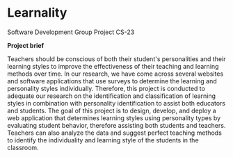# Learnality
Software Development Group Project CS-23

**Project brief**

Teachers should be conscious of both their student's personalities and their learning styles to improve the effectiveness of their teaching and learning methods over time.  In our research, we have come across several websites and software applications that use surveys to determine the learning and personality styles individually.  Therefore, this project is conducted to adequate our research on the identification and classification of learning styles in combination with personality identification to assist both educators and students. The goal of this project is to design, develop, and deploy a web application that determines learning styles using personality types by evaluating student behavior, therefore assisting both students and teachers. Teachers can also analyze the data and suggest perfect teaching methods to identify the individuality and learning style of the students in the classroom.
